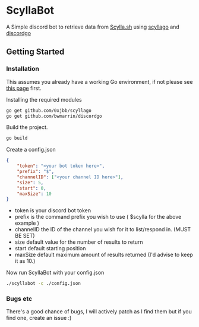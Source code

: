 # ScyllaBot

A Simple discord bot to retrieve data from [Scylla.sh](https://scylla.sh/) using [scyllago](https://github.com/0xjbb/scyllago) and [discordgo](https://github.com/bwmarrin/discordgo)

## Getting Started

### Installation

This assumes you already have a working Go environment, if not please see
[this page](https://golang.org/doc/install) first.

Installing the required modules

```bash
go get github.com/0xjbb/scyllago
go get github.com/bwmarrin/discordgo
```

Build the project.

```bash
go build
```

Create a config.json

```json
{
    "token": "<your bot token here>",
    "prefix": "$",
    "channelID": ["<your channel ID here>"],
    "size": 5,
    "start": 0,
    "maxSize": 10
}
```

- token is your discord bot token
- prefix is the command prefix you wish to use ( $scylla for the above example )
- channelID the ID of the channel you wish for it to list/respond in. (MUST BE SET)
- size default value for the number of results to return
- start default starting position
- maxSize default maximum amount of results returned (I'd advise to keep it as 10.)

Now run ScyllaBot with your config.json

```bash
./scyllabot -c ./config.json
```

### Bugs etc

There's a good chance of bugs, I will actively patch as I find them but if you find one, create an issue :)